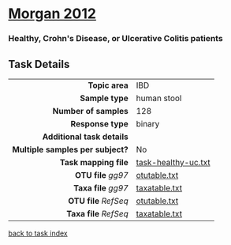 # [Morgan 2012]( ../docs/sokol.html )
### Healthy, Crohn's Disease, or Ulcerative Colitis patients

## Task Details

| | |
| ------------------------: |-----------------------------------------------------------|
| **Topic area**                | IBD                                                |
| **Sample type**               | human stool                                         |
| **Number of samples**         | 128                                         |
| **Response type**             | binary                                           |
| **Additional task details**   |                                   |
| **Multiple samples per subject?** | No |
| **Task mapping file**         | [task-healthy-uc.txt](../datasets/sokol/task-healthy-uc.txt)                                 |
| **OTU file** *gg97*           | [otutable.txt](../datasets/sokol/gg/otutable.txt)                             |
| **Taxa file** *gg97*          | [taxatable.txt](../datasets/sokol/gg/taxatable.txt)                          |
| **OTU file** *RefSeq*         | [otutable.txt](../datasets/sokol/refseq/otutable.txt)                    |
| **Taxa file** *RefSeq*        | [taxatable.txt](../datasets/sokol/refseq/taxatable.txt)                  |


[back to task index](../README.md)